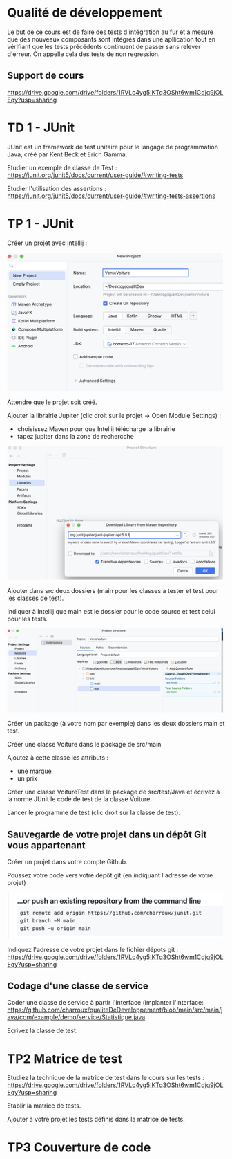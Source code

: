 # Qualité de développement

Le but de ce cours est de faire des tests d'intégration au fur et à mesure que des nouveaux composants sont intégrés dans une apllication 
tout en vérifiant que les tests précédents continuent de passer sans relever d'erreur. 
On appelle cela des tests de non regression.

## Support de cours

https://drive.google.com/drive/folders/1RVLc4yg5IKTq3OSht6wm1Cdjq9jOLEqy?usp=sharing

# TD 1 - JUnit

JUnit est un framework de test unitaire pour le langage de programmation Java, créé par Kent Beck et Erich Gamma.

Etudier un exemple de classe de Test : https://junit.org/junit5/docs/current/user-guide/#writing-tests

Etudier l'utilisation des assertions : https://junit.org/junit5/docs/current/user-guide/#writing-tests-assertions

# TP 1 - JUnit

Créer un projet avec Intellij :

<img src="images/projet.png" width="500"/>

Attendre que le projet soit créé.

Ajouter la librairie Jupiter (clic droit sur le projet -> Open Module Settings) : 
- choisissez Maven pour que Intellij télécharge la librairie
- tapez jupiter dans la zone de rechercche

<img src="images/librairie.png" width="500"/>

Ajouter dans src deux dossiers (main pour les classes à tester et test pour les classes de test).

Indiquer à Intellij que main est le dossier pour le code source et test celui pour les tests.

<img src="images/dossier.png" width="500"/>

Créer un package (à votre nom par exemple) dans les deux dossiers main et test.

Créer une classe Voiture dans le package de src/main

Ajoutez à cette classe les attributs :
- une marque
- un prix

Créer une classe VoitureTest dans le package de src/test/Java et écrivez à la norme JUnit le code de test de la classe Voiture.

Lancer le programme de test (clic droit sur la classe de test).

## Sauvegarde de votre projet dans un dépôt Git vous appartenant

Créer un projet dans votre compte Github.

Poussez votre code vers votre dépôt git (en indiquant l'adresse de votre projet)

<img src="images/pushExistingProjet.png" width="500"/>

Indiquez l'adresse de votre projet dans le fichier dépots git : https://drive.google.com/drive/folders/1RVLc4yg5IKTq3OSht6wm1Cdjq9jOLEqy?usp=sharing

## Codage d'une classe de service

Coder une classe de service à partir l'interface (implanter l'interface: https://github.com/charroux/qualiteDeDeveloppement/blob/main/src/main/java/com/example/demo/service/Statistique.java

Ecrivez la classe de test.

# TP2 Matrice de test

Etudiez la technique de la matrice de test dans le cours sur les tests : https://drive.google.com/drive/folders/1RVLc4yg5IKTq3OSht6wm1Cdjq9jOLEqy?usp=sharing

Etablir la matrice de tests.

Ajouter à votre projet les tests définis dans la matrice de tests.

# TP3 Couverture de code




